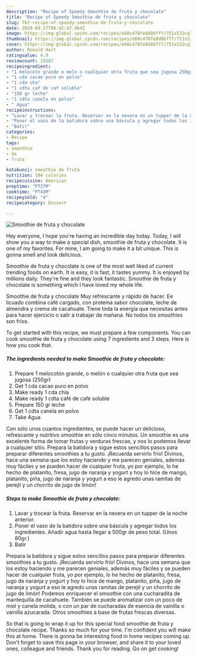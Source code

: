 ```yaml
---
description: "Recipe of Speedy Smoothie de fruta y chocolate"
title: "Recipe of Speedy Smoothie de fruta y chocolate"
slug: 767-recipe-of-speedy-smoothie-de-fruta-y-chocolate
date: 2020-09-27T06:42:47.964Z
image: https://img-global.cpcdn.com/recipes/e60c478fe8d86fff/751x532cq70/smoothie-de-fruta-y-chocolate-foto-principal.jpg
thumbnail: https://img-global.cpcdn.com/recipes/e60c478fe8d86fff/751x532cq70/smoothie-de-fruta-y-chocolate-foto-principal.jpg
cover: https://img-global.cpcdn.com/recipes/e60c478fe8d86fff/751x532cq70/smoothie-de-fruta-y-chocolate-foto-principal.jpg
author: Ronald Hart
ratingvalue: 4.9
reviewcount: 19187
recipeingredient:
- "1 melocotn grande o meln o cualquier otra fruta que sea jugosa 250gr"
- "1 cda cacao puro en polvo"
- "1 cda cha"
- "1 cdta caf de caf soluble"
- "150 gr leche"
- "1 cdta canela en polvo"
- " Agua"
recipeinstructions:
- "Lavar y trocear la fruta. Reservar en la nevera en un tupper de la noche anterior."
- "Poner el vaso de la batidora sobre una báscula y agregar todos los ingredientes. Añadir agua hasta llegar a 500gr de peso total. (Unos 80gr.)"
- "Batir"
categories:
- Recipe
tags:
- smoothie
- de
- fruta

katakunci: smoothie de fruta 
nutrition: 194 calories
recipecuisine: American
preptime: "PT37M"
cooktime: "PT43M"
recipeyield: "4"
recipecategory: Dessert

---
```



![Smoothie de fruta y chocolate](https://img-global.cpcdn.com/recipes/e60c478fe8d86fff/751x532cq70/smoothie-de-fruta-y-chocolate-foto-principal.jpg)

Hey everyone, I hope you're having an incredible day today. Today, I will show you a way to make a special dish, smoothie de fruta y chocolate. It is one of my favorites. For mine, I am going to make it a bit unique. This is gonna smell and look delicious.

Smoothie de fruta y chocolate is one of the most well liked of current trending foods on earth. It is easy, it is fast, it tastes yummy. It is enjoyed by millions daily. They're fine and they look fantastic. Smoothie de fruta y chocolate is something which I have loved my whole life.

Smoothie de fruta y chocolate Muy refrescante y rápido de hacer. Ee licuado combina café cargado, con proteína sabor chocolate, leche de almendra y crema de cacahuate. Tiene toda la energía que necesitas antes para hacer ejercicio o salir a trabajar de mañana. No todos los smoothies son fríos.


To get started with this recipe, we must prepare a few components. You can cook smoothie de fruta y chocolate using 7 ingredients and 3 steps. Here is how you cook that.

<!--inarticleads1-->

##### The ingredients needed to make Smoothie de fruta y chocolate:

1. Prepare 1 melocotón grande, o melón o cualquier otra fruta que sea jugosa (250gr)
1. Get 1 cda cacao puro en polvo
1. Make ready 1 cda chía
1. Make ready 1 cdta café de café soluble
1. Prepare 150 gr leche
1. Get 1 cdta canela en polvo
1. Take  Agua


Con sólo unos cuantos ingredientes, se puede hacer un delicioso, refrescante y nutritivo smoothie en sólo cinco minutos. Un smoothie es una excelente forma de tomar frutas y verduras frescas, y nos lo podemos llevar a cualquier sitio. Prepara la batidora y sigue estos sencillos pasos para preparar diferentes smoothies a tu gusto. ¡Recuerda servirlo frío! Divinos, hace una semana que los estoy haciendo y me parecen geniales, además muy fáciles y se pueden hacer de cualquier fruta, yo por ejemplo, lo he hecho de platanito, fresa, jugo de naranja y yogurt y hoy lo hice de mango, platanito, piña, jugo de naranja y yogurt a eso le agredo unas ramitas de perejil y un chorrito de jugo de limón! 

<!--inarticleads2-->

##### Steps to make Smoothie de fruta y chocolate:

1. Lavar y trocear la fruta. Reservar en la nevera en un tupper de la noche anterior.
1. Poner el vaso de la batidora sobre una báscula y agregar todos los ingredientes. Añadir agua hasta llegar a 500gr de peso total. (Unos 80gr.)
1. Batir


Prepara la batidora y sigue estos sencillos pasos para preparar diferentes smoothies a tu gusto. ¡Recuerda servirlo frío! Divinos, hace una semana que los estoy haciendo y me parecen geniales, además muy fáciles y se pueden hacer de cualquier fruta, yo por ejemplo, lo he hecho de platanito, fresa, jugo de naranja y yogurt y hoy lo hice de mango, platanito, piña, jugo de naranja y yogurt a eso le agredo unas ramitas de perejil y un chorrito de jugo de limón! Podemos enriquecer el smoothie con una cucharadita de mantequilla de cacahuete. También se puede aromatizar con un poco de miel y canela molida, o con un par de cucharadas de esencia de vainilla o vainilla azucarada. Otros smoothies a base de frutas frescas diversas. 

So that is going to wrap it up for this special food smoothie de fruta y chocolate recipe. Thanks so much for your time. I'm confident you will make this at home. There is gonna be interesting food in home recipes coming up. Don't forget to save this page in your browser, and share it to your loved ones, colleague and friends. Thank you for reading. Go on get cooking!
